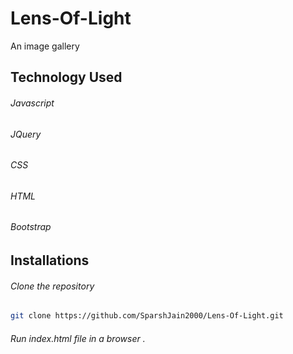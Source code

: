 # Lens-Of-Light
 An image gallery
## Technology Used
###### Javascript
###### JQuery
###### CSS
###### HTML
###### Bootstrap
## Installations
###### Clone the repository 
```bash
git clone https://github.com/SparshJain2000/Lens-Of-Light.git
```
###### Run index.html file in a browser .
